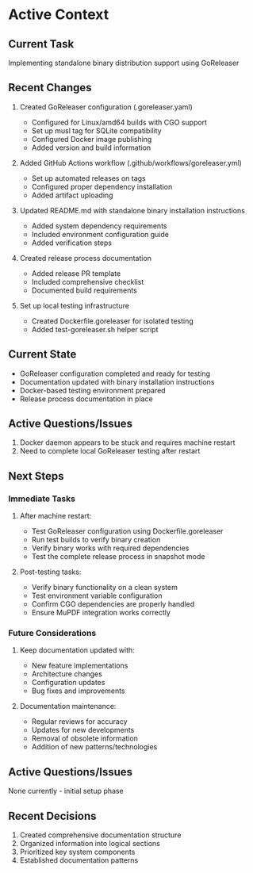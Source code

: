 # Active Context

## Current Task
Implementing standalone binary distribution support using GoReleaser

## Recent Changes
1. Created GoReleaser configuration (.goreleaser.yaml)
   - Configured for Linux/amd64 builds with CGO support
   - Set up musl tag for SQLite compatibility
   - Configured Docker image publishing
   - Added version and build information

2. Added GitHub Actions workflow (.github/workflows/goreleaser.yml)
   - Set up automated releases on tags
   - Configured proper dependency installation
   - Added artifact uploading

3. Updated README.md with standalone binary installation instructions
   - Added system dependency requirements
   - Included environment configuration guide
   - Added verification steps

4. Created release process documentation
   - Added release PR template
   - Included comprehensive checklist
   - Documented build requirements

5. Set up local testing infrastructure
   - Created Dockerfile.goreleaser for isolated testing
   - Added test-goreleaser.sh helper script

## Current State
- GoReleaser configuration completed and ready for testing
- Documentation updated with binary installation instructions
- Docker-based testing environment prepared
- Release process documentation in place

## Active Questions/Issues
1. Docker daemon appears to be stuck and requires machine restart
2. Need to complete local GoReleaser testing after restart

## Next Steps

### Immediate Tasks
1. After machine restart:
   - Test GoReleaser configuration using Dockerfile.goreleaser
   - Run test builds to verify binary creation
   - Verify binary works with required dependencies
   - Test the complete release process in snapshot mode

2. Post-testing tasks:
   - Verify binary functionality on a clean system
   - Test environment variable configuration
   - Confirm CGO dependencies are properly handled
   - Ensure MuPDF integration works correctly

### Future Considerations
1. Keep documentation updated with:
   - New feature implementations
   - Architecture changes
   - Configuration updates
   - Bug fixes and improvements

2. Documentation maintenance:
   - Regular reviews for accuracy
   - Updates for new developments
   - Removal of obsolete information
   - Addition of new patterns/technologies

## Active Questions/Issues
None currently - initial setup phase

## Recent Decisions
1. Created comprehensive documentation structure
2. Organized information into logical sections
3. Prioritized key system components
4. Established documentation patterns
